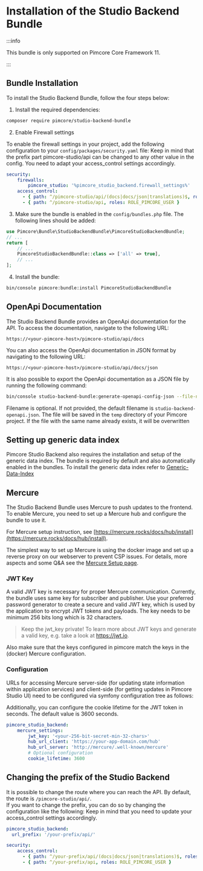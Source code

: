 # Installation of the Studio Backend Bundle

:::info

 This bundle is only supported on Pimcore Core Framework 11.

:::

## Bundle Installation

To install the Studio Backend Bundle, follow the four steps below:


1) Install the required dependencies:

```bash
composer require pimcore/studio-backend-bundle
```

2) Enable Firewall settings

To enable the firewall settings in your project, add the following configuration to your `config/packages/security.yaml` file:
Keep in mind that the prefix part pimcore-studio/api can be changed to any other value in the config.
You need to adapt your access_control settings accordingly.
```yaml
security:
    firewalls: 
        pimcore_studio: '%pimcore_studio_backend.firewall_settings%'
    access_control:
      - { path: ^/pimcore-studio/api/(docs|docs/json|translations)$, roles: PUBLIC_ACCESS }
      - { path: ^/pimcore-studio/api, roles: ROLE_PIMCORE_USER }
```

3) Make sure the bundle is enabled in the `config/bundles.php` file. The following lines should be added:

```php
use Pimcore\Bundle\StudioBackendBundle\PimcoreStudioBackendBundle;
// ...
return [
    // ...
    PimcoreStudioBackendBundle::class => ['all' => true],
    // ...
];  
```

4) Install the bundle:

```bash
bin/console pimcore:bundle:install PimcoreStudioBackendBundle
```

## OpenApi Documentation

The Studio Backend Bundle provides an OpenApi documentation for the API. To access the documentation, navigate to the following URL:

```
https://<your-pimcore-host>/pimcore-studio/api/docs
```

You can also access the OpenApi documentation in JSON format by navigating to the following URL:
```
https://<your-pimcore-host>/pimcore-studio/api/docs/json
```

It is also possible to export the OpenApi documentation as a JSON file by running the following command:
```bash
bin/console studio-backend-bundle:generate-openapi-config-json --file-name=<your-file-name>.json
```
Filename is optional. If not provided, the default filename is `studio-backend-openapi.json`. 
The file will be saved in the `temp` directory of your Pimcore project. If the file with the same name already exists, it will be overwritten

## Setting up generic data index
Pimcore Studio Backend also requires the installation and setup of the generic data index. 
The bundle is required by default and also automatically enabled in the bundles.
To install the generic data index refer to [Generic-Data-Index](https://github.com/pimcore/generic-data-index-bundle?tab=readme-ov-file)

## Mercure

The Studio Backend Bundle uses Mercure to push updates to the frontend. To enable Mercure, you need to set up a 
Mercure hub and configure the bundle to use it.

For Mercure setup instruction, see [https://mercure.rocks/docs/hub/install](https://mercure.rocks/docs/hub/install).

The simplest way to set up Mercure is using the docker image and set up a reverse proxy on our webserver to prevent CSP issues.
For details, more aspects and some Q&A see the [Mercure Setup page](./02_Mercure_Setup.md).

### JWT Key
A valid JWT key is necessary for proper Mercure communication. Currently, the bundle uses same key for subscriber and publisher.
Use your preferred password generator to create a secure and valid JWT key, which is used by the application to encrypt JWT tokens and payloads.
The key needs to be minimum 256 bits long which is 32 characters.

> Keep the jwt_key private!
> To learn more about JWT keys and generate a valid key, e.g. take a look at https://jwt.io.

Also make sure that the keys configured in pimcore match the keys in the (docker) Mercure configuration.

### Configuration

URLs for accessing Mercure server-side (for updating state information within application
services) and client-side (for getting updates in Pimcore Studio UI) need to be configured via symfony configuration
tree as follows:

Additionally, you can configure the cookie lifetime for the JWT token in seconds. The default value is 3600 seconds.

```yaml
pimcore_studio_backend:
    mercure_settings:
        jwt_key: '<your-256-bit-secret-min-32-chars>'
        hub_url_client: 'https://your-app-domain.com/hub'
        hub_url_server: 'http://mercure/.well-known/mercure'
        # Optional configuration
        cookie_lifetime: 3600
```

## Changing the prefix of the Studio Backend
It is possible to change the route where you can reach the API. By default, the route is `/pimcore-studio/api/`.  
If you want to change the prefix, you can do so by changing the configuration like the following:
Keep in mind that you need to update your access_control settings accordingly.
```yaml
pimcore_studio_backend:
  url_prefix: '/your-prefix/api/'
```

```yaml
security:
    access_control:
      - { path: ^/your-prefix/api/(docs|docs/json|translations)$, roles: PUBLIC_ACCESS }
      - { path: ^/your-prefix/api, roles: ROLE_PIMCORE_USER }
```